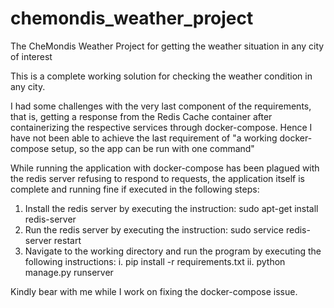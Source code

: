 # chemondis_weather_project
The CheMondis Weather Project for getting the weather situation in any city of interest

This is a complete working solution for checking the weather condition in any city.

I had some challenges with the very last component of the requirements, that is, getting a response from the Redis Cache container after containerizing the respective services through docker-compose. Hence I have not been able to achieve the last requirement of "a working docker-compose setup, so the app can be run with one command"

While running the application with docker-compose has been plagued with the redis server refusing to respond to requests, 
the application itself is complete and running fine if executed in the following steps:

1. Install the redis server by executing the instruction: sudo apt-get install redis-server 
2. Run the redis server by executing the instruction: sudo service redis-server restart 
3. Navigate to the working directory and run the program by executing the following instructions: 
    i. pip install -r requirements.txt
    ii. python manage.py runserver
    
Kindly bear with me while I work on fixing the docker-compose issue.
 
